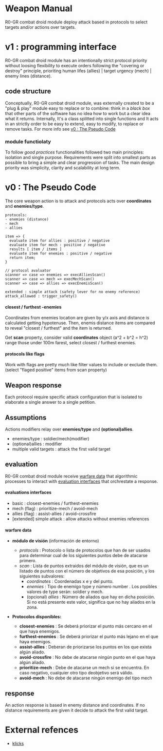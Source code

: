 # Weapon Manual
R0-GR combat droid module deploy attack based in protocols to select targets and/or actions over targets.


# v1 : programming interface
R0-GR combat droid module has an intentionally strict protocol priority without loosing flexibility to execute orders following the "covering or destroy" principle, prioriting human lifes (allies) | target urgency (mech) | enemy lines (distance).

## code structure
Conceptually, R0-GR combat droid module, was externally created to be a "plug & play" module easy to replace or to combine: think in a _black box_ that other parts of the software has no idea how to work but a clear idea what it returns. Internally, It's a class splitted into single functions and It acts in an strictly order to be easy to extend, easy to modify, to replace or remove tasks. For more info see [v0 : The Pseudo Code](#v0-the-pseudo-code)

### module functiolaty
To follow _good practices_ functionalities followed two main principles: isolation and single purpose. Requirements were split into smallest parts as possible to bring a simple and clear progression of tasks. The main design priority was simplicity, clarity and scalability at long term.




# v0 : The Pseudo Code
The core weapon action is to attack and protocols acts over **coordinates** and **enemies/type**.


~~~
protocols:
- enemies (distance)
- mech
- allies

item => {
  evaluate item for allies : positive / negative
  evaluate item for mech : positive / negative
  results [ item / items ]
  evaluate item for enemies : positive / negative
  return item;
}

// protocol avaluator
scanner => case => enemies => execAlliesScan()
scanner => case => mech => execMechScan()
scanner => case => allies => execEnemisScan()

extended : simple attack (safety lever for no enemy reference)
attack_allowed : trigger_safety()
~~~


#### closest / furthest -enemies
Coordinates from enemies location are given by y/x axis and distance is calculated getting hypotenuse. Then, enemis distance items are compared to reveal "closest / furthest" and the item is returned.

Get **scan** property, consider valid **coordinates** object (a^2 + b^2 = h^2) range those under 100m farest, select closest / furthest enemies.


#### protocols like flags
Work with flags are pretty much like filter values to include or exclude them. (select "flaged positive" items from scan property)


## Weapon response
<!-- ## evaluation interfaces -->
Each protocol require specific attack configuration that is isolated to elaborate a single answer to a single petition.


## Assumptions
Actions modifiers relay over **enemies/type** and **(optional)allies**.

* enemies/type : soldier/mech(modifier)
* (optional)allies : modifier
* multiple valid targets : attack the first valid target


## evaluation
<!-- #### Weapon response -->
R0-GR combat droid module receive [warfare data](#warfare-data) that algorithmic processes to interact with [evaluation interfaces](#evaluation-interfaces) that orchrestate a response.


#### evaluations interfaces
* basic : closest-enemies / furthest-enemies
* mech (flag) : prioritize-mech / avoid-mech
* allies (flag) : assist-allies / avoid-crossfire
* [extended] simple attack : allow attacks without enemies references


#### warfare data
-	**módulo de visión** (información de entorno)
    -	*protocols* : Protocolo o lista de protocolos que han de ser usados para determinar cual de los siguientes puntos debe de atacarse primero.
    -	*scan* : Lista de puntos extraidos del módulo de visión, que es un listado de puntos con el número de objetivos de esa posición, y los siguientes subvalores:
        -	*coordinates* : Coordenadas x e y del punto.
        -	*enemies* : Tipo de enemigo type y número number . Los posibles valores de type serán: soldier y mech.
        -	(opcional) *allies* : Número de aliados que hay en dicha posición. Si no está presente este valor, significa que no hay aliados en la zona.


- **Protocolos disponibles:**
    -	**closest-enemies** : Se deberá priorizar el punto más cercano en el que haya enemigos.
    -	**furthest-enemies** : Se deberá priorizar el punto más lejano en el que haya enemigos.
    -	**assist-allies** : Deberan de priorizarse los puntos en los que exista algún aliado.
    -	**avoid-crossfire** : No debe de atacarse ningún punto en el que haya algún aliado.
    -	**prioritize-mech** : Debe de atacarse un mech si se encuentra. En caso negativo, cualquier otro tipo deobjetivo será válido.
    -	**avoid-mech** : No debe de atacarse ningún enemigo del tipo mech


## response
An action response is based in enemy distance and coordinates. If no distance requirements are given it decide to attack the first valid target.


















# External refences
* [klicks](https://es.wikipedia.org/wiki/Klick)